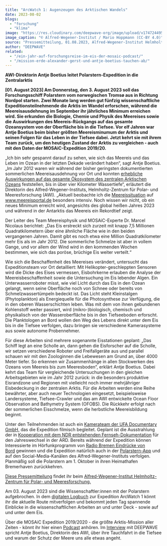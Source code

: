 ```yaml
---
title: "ArcWatch 1: Augenzeugen des Arktischen Wandels"
date: 2023-08-02
blogs: 
  - "forschung"
  - "klima"
image: "https://res.cloudinary.com/deepwave-org/image/upload/v1747244952/deepwave.org/20150913_PS94_Arktis_079_MHoppmann-scaled.jpg"
image_caption: "© Alfred-Wegener-Institut / Mario Hoppmann (CC-BY 4.0)"
source: "Pressemitteilung, 01.08.2023, Alfred-Wegener-Institut Helmholtz-Zentrum für Polar- und Meeresforschung"
author: "DEEPWAVE"
related: 
  - "/ein-jahr-auf-forschungsreise-im-eis-der-mosaic-podcast/"
  - "/mission-erde-alexander-gerst-und-antje-boetius-tauchen-ab/"
---
```


**AWI-Direktorin Antje Boetius leitet Polarstern-Expedition in die Zentralarktis**

**\[01. August 2023\] Am Donnerstag, den 3. August 2023 soll das Forschungsschiff Polarstern vom norwegischen Tromsø aus in Richtung Nordpol starten. Zwei Monate lang werden gut fünfzig wissenschaftliche Expeditionsteilnehmende die Arktis im Wandel erforschen, während die Meereisausdehnung im September ihr jährliches Minimum erreichen wird. Sie erkunden die Biologie, Chemie und Physik des Meereises sowie die Auswirkungen des Meereis-Rückgangs auf das gesamte Ozeansystem von der Oberfläche bis in die Tiefsee. Vor elf Jahren war Antje Boetius beim bisher größten Meereisminumum der Arktis und seinen Folgen für das Leben in der Tiefsee dabei. Jetzt kehrt sie mit ihrem Team zurück, um den heutigen Zustand der Arktis zu vergleichen - auch mit den Daten der MOSAiC-Expedition 2019/20.**

„Ich bin sehr gespannt darauf zu sehen, wie sich das Meereis und das Leben im Ozean in der letzten Dekade verändert haben“, sagt Antje Boetius. „Im Jahr 2012 waren wir während der bisher geringsten dokumentierten sommerlichen Meereisausdehnung vor Ort und konnten [erhebliche Auswirkungen auf das gesamte Ökosystem des zentralen Arktischen Ozeans](https://www.awi.de/ueber-uns/service/presse/presse-detailansicht/studie-in-fachzeitschrift-science-ueberraschend-schnelle-veraenderungen-des-arktischen-oekosystems-bis-in-die-tiefsee-waehrend-des-eisminimums-im-sommer-2012.html) feststellen, bis in über vier Kilometer Wassertiefe“, erläutert die Direktorin des Alfred-Wegener-Instituts, Helmholtz-Zentrum für Polar- und Meeresforschung (AWI). „Aktuell beobachte ich die [Meereissituation](https://www.meereisportal.de/interaktive-grafik-meereisausdehnung) auf www.meereisportal.de besonders intensiv. Noch wissen wir nicht, ob ein neues Minimum erreicht wird, angesichts des global heißen Jahres 2023 und während in der Antarktis das Meereis ein Rekordtief zeigt.

Der Leiter des Team Meereisphysik und MOSAiC-Experte Dr. Marcel Nicolaus berichtet: „Das Eis erstreckt sich zurzeit mit knapp 7,5 Millionen Quadratkilometern über eine ähnliche Fläche wie in den beiden vergangenen Jahren. Damit gibt es noch etwa eine Million Quadratkilometer mehr Eis als im Jahr 2012. Die sommerliche Schmelze ist aber in vollem Gange, und vor allem der Wind wird in den kommenden Wochen bestimmen, wie sich das poröse, brüchige Eis weiter verteilt.“

Wie sich die Beschaffenheit des Meereises verändert, untersucht das Expeditionsteam vor Ort detailliert: Mit Helikopter-geschleppten Sensoren wird die Dicke des Eises vermessen, Eisbohrkerne erlauben die Analyse der Meereisbeschaffenheit sowie die Untersuchung im Eis lebender Algen. Ein Unterwasserroboter misst, wie viel Licht durch das Eis in den Ozean gelangt, wenn seine Oberfläche noch von Schnee oder bereits von Schmelzwassertümpeln bedeckt ist. Das Licht steht Kleinstalgen (Phytoplankton) als Energiequelle für die Photosynthese zur Verfügung, die in den oberen Wasserschichten leben. Was mit dem von ihnen gebundenen Kohlenstoff weiter passiert, wird (mikro-)biologisch, chemisch und physikalisch von der Wasseroberfläche bis in den Tiefseeboden erforscht. Die Planktologen an Bord wollen den Weg des Lebens direkt unter dem Eis bis in die Tiefsee verfolgen, dazu bringen sie verschiedene Kamerasysteme aus sowie autonome Probennehmer.

Für diese Arbeiten sind mehrere sogenannte Eisstationen geplant: „Das Schiff legt an eine Scholle an, dann gehen die Eisforscher auf die Scholle, wir setzen verschiedene Roboter und Freifallgeräte aus und parallel schauen wir mit den Zoologinnen die Lebewesen am Grund an, über 4000 Meter tiefer. So erkennen wir Zusammenhänge in allen Stockwerken des Ozeans vom Meereis bis zum Meeresboden“, erklärt Antje Boetius. Dabei kehrt das Team für vergleichende Untersuchungen in den gleichen Arbeitsgebieten wie im Jahr 2012 zurück: in die besonders produktive Eisrandzone und Regionen mit vielleicht noch immer mehrjähriger Eisbedeckung in der zentralen Arktis. Für die Arbeiten werden eine Reihe bewährter, aber auch neuer Technologien eingesetzt, beispielsweise Landersysteme, Tiefsee-Crawler und das am AWI entwickelte Ocean Floor Observation and Bathymetry System (OFOBS). Die Rückkehr erfolgt nach der sommerlichen Eisschmelze, wenn die herbstliche Meereisbildung beginnt.

Unter den Teilnehmenden ist auch ein [Kamerateam der UFA Documentary GmbH,](https://www.ufa.de/presse/ufa-documentary-begleitet-exklusiv-die-expedition-arcwatch-und-produziert-fortsetzung-der-preisgekroenten-ufa-show-factual-doku-arctic-drift) das die Expedition filmisch begleitet. Geplant ist die Ausstrahlung der in [Kooperation mit dem NDR entstehenden Fernseh-Dokumentation](https://www.ndr.de/der_ndr/presse/mitteilungen/Spektakulaere-Reise-durchs-Nordpolarmeer-Drehstart-fuer-ARD-Dokumentation-ArcWatch-Hoffnung-im-Eis-AT-,pressemeldungndr24042.html) für den Jahreswechsel in der ARD. Bereits während der Expedition können Interessierte im Hörfunkprogramm von [Radio Bremen Eindrücke von Bord](https://www.bremenzwei.de/themen/tagebuch-polarstern-antje-boetius-100.html) gewinnen und die Expedition natürlich auch in der [Polarstern-App](https://follow-polarstern.awi.de/) und auf den Social-Media-Kanälen des Alfred-Wegener-Instituts verfolgen. Planmäßig soll die Polarstern am 1. Oktober in ihren Heimathafen Bremerhaven zurückkehren.

[Diese Pressemitteilung](https://www.awi.de/ueber-uns/service/presse/presse-detailansicht/augenzeugen-des-arktischen-wandels.html) findet ihr beim [Alfred-Wegener-Institut Helmholtz-Zentrum für Polar- und Meeresforschung.](https://www.awi.de/)

Am 03. August 2023 sind die Wissenschaftler:innen mit der Polarstern aufgebrochen. In dem [digitalen Logbuch](https://follow-polarstern.awi.de/) zur Expedition ArcWatch 1 könnt ihr die aktuelle Route mitverfolgen und bekommt jeden Tag spannende Einblicke in die wissenschaftlichen Arbeiten an und unter Deck - sowie auf und unter dem Eis.

Über die MOSAiC Expedition 2019/2020 - die größte Arktis-Mission aller Zeiten - könnt ihr hier einen [Podcast](https://www.deepwave.org/ein-jahr-auf-forschungsreise-im-eis-der-mosaic-podcast/) anhören. Im [Interview](https://www.deepwave.org/mission-erde-alexander-gerst-und-antje-boetius-tauchen-ab/) mit DEEPWAVE spricht Antje Boetius, Direktorin des AWI, über ihre Tauchfahrt in die Tiefsee und warum der Schutz der Meere uns alle etwas angeht.
